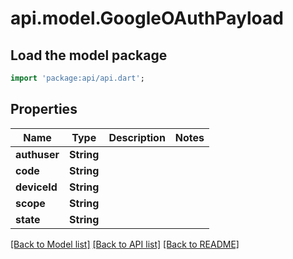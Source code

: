 # api.model.GoogleOAuthPayload

## Load the model package
```dart
import 'package:api/api.dart';
```

## Properties
Name | Type | Description | Notes
------------ | ------------- | ------------- | -------------
**authuser** | **String** |  | 
**code** | **String** |  | 
**deviceId** | **String** |  | 
**scope** | **String** |  | 
**state** | **String** |  | 

[[Back to Model list]](../README.md#documentation-for-models) [[Back to API list]](../README.md#documentation-for-api-endpoints) [[Back to README]](../README.md)


